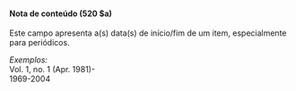 #### **Nota de conteúdo  (520 $a)**

Este campo apresenta a(s) data(s) de início/fim de um item, especialmente para periódicos.

_Exemplos:_  
Vol. 1, no. 1 (Apr. 1981)-  
1969-2004